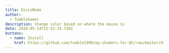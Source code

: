 ```yaml
---
title: DiscoMode
author:
  - TumbleGamer
description: Change color based on where the mouse is
date: 2020-05-14T15:52:33.726Z
buttons:
  - name: Install
    href: https://github.com/tumble1999/my-shaders-for-BC/raw/master/disco-mode.bcs.json
---
```

